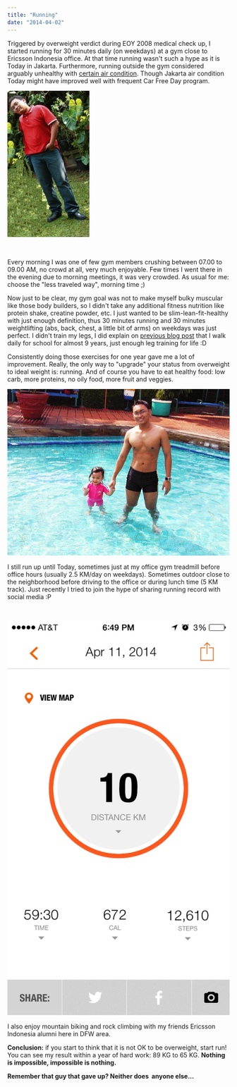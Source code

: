 ```yaml
---
title: "Running"
date: "2014-04-02"
---
```


Triggered by overweight verdict during EOY 2008 medical check up, I started running for 30 minutes daily (on weekdays) at a gym close to Ericsson Indonesia office. At that time running wasn't such a hype as it is Today in Jakarta. Furthermore, running outside the gym considered arguably unhealthy with [certain air condition](https://online.wsj.com/news/articles/SB10000872396390444897304578046713405298742). Though Jakarta air condition Today might have improved well with frequent Car Free Day program.

[![2009 - 89KG](images/2009-89kg.jpg)](https://sigitp.files.wordpress.com/2014/04/2009-89kg.jpg) 

 

Every morning I was one of few gym members crushing between 07.00 to 09.00 AM, no crowd at all, very much enjoyable. Few times I went there in the evening due to morning meetings, it was very crowded. As usual for me: choose the "less traveled way", morning time ;)

Now just to be clear, my gym goal was not to make myself bulky muscular like those body builders, so I didn't take any additional fitness nutrition like protein shake, creatine powder, etc. I just wanted to be slim-lean-fit-healthy with just enough definition, thus 30 minutes running and 30 minutes weightlifting (abs, back, chest, a little bit of arms) on weekdays was just perfect. I didn't train my legs, I did explain on [previous blog post](https://sigitp.wordpress.com/2013/02/23/beberapa-hal-yang-saya-ngalamin-tapi-jaman-sekarang-makin-jarang/ "https://sigitp.wordpress.com/2013/02/23/beberapa-hal-yang-saya-ngalamin-tapi-jaman-sekarang-makin-jarang/") that I walk daily for school for almost 9 years, just enough leg training for life :D

Consistently doing those exercises for one year gave me a lot of improvement. Really, the only way to "upgrade" your status from overweight to ideal weight is: running. And of course you have to eat healthy food: low carb, more proteins, no oily food, more fruit and veggies.

[![2010 - 65KG](images/2010-65kg.jpg)](https://sigitp.files.wordpress.com/2014/04/2010-65kg.jpg) 

I still run up until Today, sometimes just at my office gym treadmill before office hours (usually 2.5 KM/day on weekdays). Sometimes outdoor close to the neighborhood before driving to the office or during lunch time (5 KM track). Just recently I tried to join the hype of sharing running record with social media :P

 

[![20140413-150139.jpg](images/20140413-150139.jpg)](https://sigitp.files.wordpress.com/2014/04/20140413-150139.jpg)

I also enjoy mountain biking and rock climbing with my friends Ericsson Indonesia alumni here in DFW area.

**Conclusion:** if you start to think that it is not OK to be overweight, start run! You can see my result within a year of hard work: 89 KG to 65 KG. **Nothing is impossible, impossible is nothing.**

**Remember that guy that gave up? Neither does  anyone else...**
